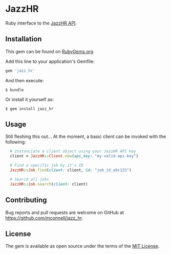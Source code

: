 # JazzHR

Ruby interface to the [JazzHR API](http://www.resumatorapi.com/v1/).

## Installation

This gem can be found on [RubyGems.org](https://rubygems.org/gems/jazz_hr)

Add this line to your application's Gemfile:

```ruby
gem 'jazz_hr'
```

And then execute:

    $ bundle

Or install it yourself as:

    $ gem install jazz_hr

## Usage

Still fleshing this out... At the moment, a basic client can be invoked with the following:

```ruby
  # Instanciate a client object using your JazzHR API key
  client = JazzHR::Client.new(api_key: "my-valid-api-key")

  # Find a specific job by it's ID
  JazzHR::Job.find(client: client, id: "job_id_abc123")

  # Search all jobs
  JazzHR::Job.search(client: client)
```

## Contributing

Bug reports and pull requests are welcome on GitHub at https://github.com/mconnell/jazz_hr.

## License

The gem is available as open source under the terms of the [MIT License](https://opensource.org/licenses/MIT).

